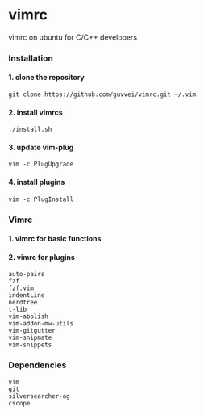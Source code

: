 # vimrc
vimrc on ubuntu for C/C++ developers



### Installation
#### 1. clone the repository
    git clone https://github.com/guvvei/vimrc.git ~/.vim

#### 2. install vimrcs
    ./install.sh

#### 3. update vim-plug
    vim -c PlugUpgrade

#### 4. install plugins
    vim -c PlugInstall



### Vimrc
#### 1. vimrc for basic functions
#### 2. vimrc for plugins
    auto-pairs
    fzf
    fzf.vim
    indentLine
    nerdtree
    t-lib
    vim-abolish
    vim-addon-mw-utils
    vim-gitgutter
    vim-snipmate
    vim-snippets



### Dependencies
    vim
    git
    silversearcher-ag
    cscope
